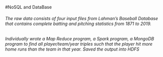 #NoSQL and DataBase

###### The raw data consists of four input files from Lahman’s Baseball Database that contains complete batting and pitching statistics from 1871 to 2019.
###### Individually wrote a Map Reduce program, a Spark program, a MongoDB program to find all player/team/year triples such that the player hit more home runs than the team in that year. Saved the output into HDFS

